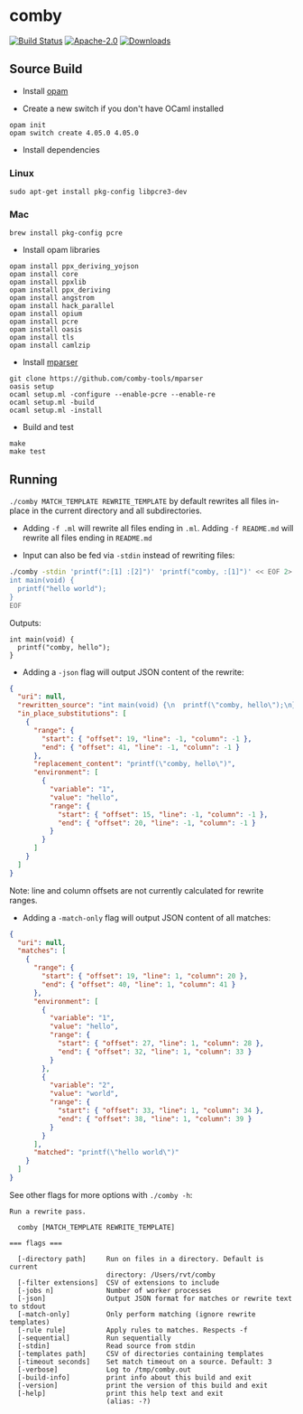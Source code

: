 # comby

[![Build Status](https://travis-ci.com/comby-tools/comby.svg?branch=master)](https://travis-ci.com/comby-tools/comby)
[![Apache-2.0](https://img.shields.io/badge/license-Apache-blue.svg)](LICENSE)
[![Downloads](https://img.shields.io/github/downloads/comby-tools/comby/total.svg?color=orange)](Downloads)

## Source Build

- Install [opam](https://opam.ocaml.org/doc/Install.html)

- Create a new switch if you don't have OCaml installed

```
opam init
opam switch create 4.05.0 4.05.0 
```

- Install dependencies

### Linux

```
sudo apt-get install pkg-config libpcre3-dev
```

### Mac

```
brew install pkg-config pcre
```

- Install opam libraries

```
opam install ppx_deriving_yojson
opam install core
opam install ppxlib
opam install ppx_deriving
opam install angstrom
opam install hack_parallel
opam install opium
opam install pcre
opam install oasis
opam install tls
opam install camlzip
```

- Install [mparser](https://github.com/comby-tools/mparser)

```
git clone https://github.com/comby-tools/mparser
oasis setup
ocaml setup.ml -configure --enable-pcre --enable-re
ocaml setup.ml -build
ocaml setup.ml -install
```

- Build and test

```
make
make test
```

## Running

`./comby MATCH_TEMPLATE REWRITE_TEMPLATE` by default rewrites all files
in-place in the current directory and all subdirectories. 

- Adding `-f .ml` will rewrite all files ending in `.ml`. Adding `-f README.md` will rewrite all files
ending in `README.md`

- Input can also be fed via `-stdin` instead of rewriting files:

```bash
./comby -stdin 'printf(":[1] :[2]")' 'printf("comby, :[1]")' << EOF 2> /dev/null
int main(void) {
  printf("hello world");
}
EOF
```

Outputs:

```
int main(void) {
  printf("comby, hello");
}
```
- Adding a `-json` flag will output JSON content of the rewrite:

```json
{
  "uri": null,
  "rewritten_source": "int main(void) {\n  printf(\"comby, hello\");\n}\n",
  "in_place_substitutions": [
    {
      "range": {
        "start": { "offset": 19, "line": -1, "column": -1 },
        "end": { "offset": 41, "line": -1, "column": -1 }
      },
      "replacement_content": "printf(\"comby, hello\")",
      "environment": [
        {
          "variable": "1",
          "value": "hello",
          "range": {
            "start": { "offset": 15, "line": -1, "column": -1 },
            "end": { "offset": 20, "line": -1, "column": -1 }
          }
        }
      ]
    }
  ]
}
```

Note: line and column offsets are not currently calculated for rewrite ranges.

- Adding a `-match-only` flag will output JSON content of all matches:

```json
{
  "uri": null,
  "matches": [
    {
      "range": {
        "start": { "offset": 19, "line": 1, "column": 20 },
        "end": { "offset": 40, "line": 1, "column": 41 }
      },
      "environment": [
        {
          "variable": "1",
          "value": "hello",
          "range": {
            "start": { "offset": 27, "line": 1, "column": 28 },
            "end": { "offset": 32, "line": 1, "column": 33 }
          }
        },
        {
          "variable": "2",
          "value": "world",
          "range": {
            "start": { "offset": 33, "line": 1, "column": 34 },
            "end": { "offset": 38, "line": 1, "column": 39 }
          }
        }
      ],
      "matched": "printf(\"hello world\")"
    }
  ]
}
```

See other flags for more options with `./comby -h`:

```
Run a rewrite pass.

  comby [MATCH_TEMPLATE REWRITE_TEMPLATE]

=== flags ===

  [-directory path]     Run on files in a directory. Default is current
                        directory: /Users/rvt/comby
  [-filter extensions]  CSV of extensions to include
  [-jobs n]             Number of worker processes
  [-json]               Output JSON format for matches or rewrite text to stdout
  [-match-only]         Only perform matching (ignore rewrite templates)
  [-rule rule]          Apply rules to matches. Respects -f
  [-sequential]         Run sequentially
  [-stdin]              Read source from stdin
  [-templates path]     CSV of directories containing templates
  [-timeout seconds]    Set match timeout on a source. Default: 3
  [-verbose]            Log to /tmp/comby.out
  [-build-info]         print info about this build and exit
  [-version]            print the version of this build and exit
  [-help]               print this help text and exit
                        (alias: -?)
```
